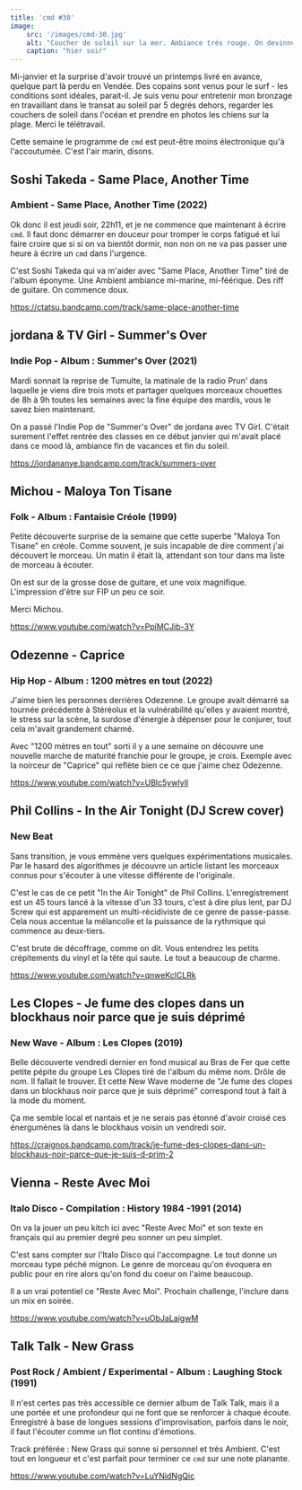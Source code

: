 ```yaml
---
title: 'cmd #30'
image:
    src: '/images/cmd-30.jpg'
    alt: "Coucher de soleil sur la mer. Ambiance très rouge. On devinne un surfeur à l'eau attendant une vague."
    caption: "hier soir"
---
```


Mi-janvier et la surprise d'avoir trouvé un printemps livré en avance, quelque
part là perdu en Vendée. Des copains sont venus pour le surf - les conditions
sont idéales, parait-il. Je suis venu pour entretenir mon bronzage en
travaillant dans le transat au soleil par 5 degrés dehors, regarder les couchers
de soleil dans l'océan et prendre en photos les chiens sur la plage. Merci le
télétravail.

Cette semaine le programme de `cmd` est peut-être moins électronique qu'à
l'accoutumée. C'est l'air marin, disons.



## Soshi Takeda - Same Place, Another Time

### Ambient - Same Place, Another Time (2022)

Ok donc il est jeudi soir, 22h11, et je ne commence que maintenant à écrire
`cmd`. Il faut donc démarrer en douceur pour tromper le corps fatigué et lui
faire croire que si si on va bientôt dormir, non non on ne va pas passer une
heure à écrire un `cmd` dans l'urgence.

C'est Soshi Takeda qui va m'aider avec "Same Place, Another Time" tiré de
l'album éponyme. Une Ambient ambiance mi-marine, mi-féérique. Des riff de
guitare. On commence doux.

https://ctatsu.bandcamp.com/track/same-place-another-time



## jordana & TV Girl - Summer's Over

### Indie Pop - Album : Summer's Over (2021)

Mardi sonnait la reprise de Tumulte, la matinale de la radio Prun' dans laquelle
je viens dire trois mots et partager quelques morceaux chouettes de 8h à 9h
toutes les semaines avec la fine équipe des mardis, vous le savez bien
maintenant.

On a passé l'Indie Pop de "Summer's Over" de jordana avec TV Girl. C'était
surement l'effet rentrée des classes en ce début janvier qui m'avait placé dans
ce mood là, ambiance fin de vacances et fin du soleil.

https://jordananye.bandcamp.com/track/summers-over



## Michou - Maloya Ton Tisane

### Folk - Album : Fantaisie Créole (1999)

Petite découverte surprise de la semaine que cette superbe "Maloya Ton Tisane"
en créole. Comme souvent, je suis incapable de dire comment j'ai découvert le
morceau. Un matin il était là, attendant son tour dans ma liste de morceau à
écouter.

On est sur de la grosse dose de guitare, et une voix magnifique. L'impression
d'être sur FIP un peu ce soir.

Merci Michou.

https://www.youtube.com/watch?v=PpiMCJib-3Y



## Odezenne - Caprice

### Hip Hop - Album : 1200 mètres en tout (2022)

J'aime bien les personnes derrières Odezenne. Le groupe avait démarré sa tournée
précédente à Stéréolux et la vulnérabilité qu'elles y avaient montré, le stress
sur la scène, la surdose d'énergie à dépenser pour le conjurer, tout cela
m'avait grandement charmé.

Avec "1200 mètres en tout" sorti il y a une semaine on découvre une nouvelle
marche de maturité franchie pour le groupe, je crois. Exemple avec la noirceur
de "Caprice" qui reflète bien ce ce que j'aime chez Odezenne.

https://www.youtube.com/watch?v=UBlc5ywIylI



## Phil Collins - In the Air Tonight (DJ Screw cover)

### New Beat

Sans transition, je vous emmène vers quelques expérimentations musicales. Par le
hasard des algorithmes je découvre un article listant les morceaux connus pour
s'écouter à une vitesse différente de l'originale.

C'est le cas de ce petit "In the Air Tonight" de Phil Collins. L'enregistrement
est un 45 tours lancé à la vitesse d'un 33 tours, c'est à dire plus lent, par DJ
Screw qui est apparement un multi-récidiviste de ce genre de passe-passe. Cela
nous accentue la mélancolie et la puissance de la rythmique qui commence au
deux-tiers.

C'est brute de décoffrage, comme on dit. Vous entendrez les petits crépitements
du vinyl et la tête qui saute. Le tout a beaucoup de charme.

https://www.youtube.com/watch?v=qnweKclCLRk



## Les Clopes - Je fume des clopes dans un blockhaus noir parce que je suis déprimé

### New Wave - Album : Les Clopes (2019)

Belle découverte vendredi dernier en fond musical au Bras de Fer que cette
petite pépite du groupe Les Clopes tiré de l'album du même nom. Drôle de nom. Il
fallait le trouver. Et cette New Wave moderne de "Je fume des clopes dans un
blockhaus noir parce que je suis déprimé" correspond tout à fait à la mode du
moment.

Ça me semble local et nantais et je ne serais pas étonné d'avoir croisé ces
énergumènes là dans le blockhaus voisin un vendredi soir.

https://craignos.bandcamp.com/track/je-fume-des-clopes-dans-un-blockhaus-noir-parce-que-je-suis-d-prim-2



## Vienna - Reste Avec Moi

### Italo Disco - Compilation : History 1984 -1991 (2014)

On va la jouer un peu kitch ici avec "Reste Avec Moi" et son texte en français
qui au premier degré peu sonner un peu simplet.

C'est sans compter sur l'Italo Disco qui l'accompagne. Le tout donne un morceau
type péché mignon. Le genre de morceau qu'on évoquera en public pour en rire
alors qu'on fond du coeur on l'aime beaucoup.

Il a un vrai potentiel ce "Reste Avec Moi". Prochain challenge, l'inclure dans
un mix en soirée.

https://www.youtube.com/watch?v=uObJaLaigwM



## Talk Talk - New Grass

### Post Rock / Ambient / Experimental - Album : Laughing Stock (1991)

Il n'est certes pas très accessible ce dernier album de Talk Talk, mais il a une
portée et une profondeur qui ne font que se renforcer à chaque écoute.
Enregistré à base de longues sessions d'improvisation, parfois dans le noir, il
faut l'écouter comme un flot continu d'émotions.

Track préférée : New Grass qui sonne si personnel et très Ambient. C'est tout en
longueur et c'est parfait pour terminer ce `cmd` sur une note planante.

https://www.youtube.com/watch?v=LuYNidNgQic

